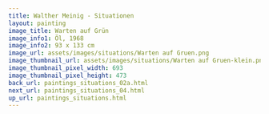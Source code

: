 ```yaml
---
title: Walther Meinig - Situationen
layout: painting
image_title: Warten auf Grün
image_info1: Öl, 1968
image_info2: 93 x 133 cm
image_url: assets/images/situations/Warten auf Gruen.png
image_thumbnail_url: assets/images/situations/Warten auf Gruen-klein.png
image_thumbnail_pixel_width: 693
image_thumbnail_pixel_height: 473
back_url: paintings_situations_02a.html
next_url: paintings_situations_04.html
up_url: paintings_situations.html
---
```


